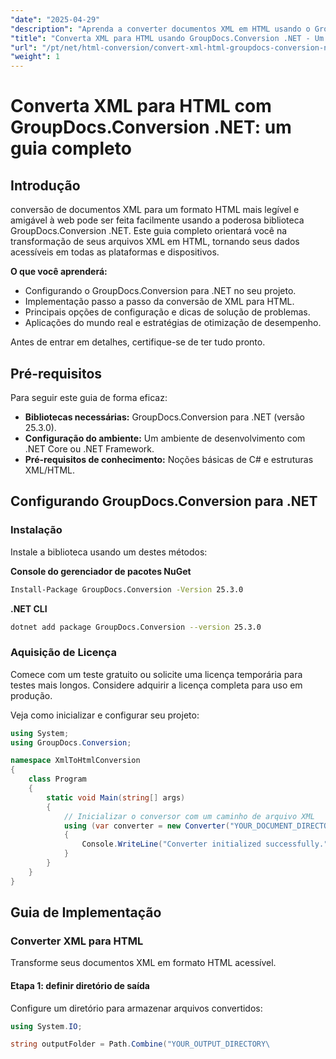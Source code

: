 ```yaml
---
"date": "2025-04-29"
"description": "Aprenda a converter documentos XML em HTML usando o GroupDocs.Conversion para .NET. Este tutorial aborda a configuração, as etapas de conversão e as estratégias de otimização."
"title": "Converta XML para HTML usando GroupDocs.Conversion .NET - Um guia completo"
"url": "/pt/net/html-conversion/convert-xml-html-groupdocs-conversion-net-tutorial/"
"weight": 1
---
```


# Converta XML para HTML com GroupDocs.Conversion .NET: um guia completo

## Introdução

conversão de documentos XML para um formato HTML mais legível e amigável à web pode ser feita facilmente usando a poderosa biblioteca GroupDocs.Conversion .NET. Este guia completo orientará você na transformação de seus arquivos XML em HTML, tornando seus dados acessíveis em todas as plataformas e dispositivos.

**O que você aprenderá:**
- Configurando o GroupDocs.Conversion para .NET no seu projeto.
- Implementação passo a passo da conversão de XML para HTML.
- Principais opções de configuração e dicas de solução de problemas.
- Aplicações do mundo real e estratégias de otimização de desempenho.

Antes de entrar em detalhes, certifique-se de ter tudo pronto.

## Pré-requisitos

Para seguir este guia de forma eficaz:

- **Bibliotecas necessárias:** GroupDocs.Conversion para .NET (versão 25.3.0).
- **Configuração do ambiente:** Um ambiente de desenvolvimento com .NET Core ou .NET Framework.
- **Pré-requisitos de conhecimento:** Noções básicas de C# e estruturas XML/HTML.

## Configurando GroupDocs.Conversion para .NET

### Instalação

Instale a biblioteca usando um destes métodos:

**Console do gerenciador de pacotes NuGet**

```bash
Install-Package GroupDocs.Conversion -Version 25.3.0
```

**\.NET CLI**

```bash
dotnet add package GroupDocs.Conversion --version 25.3.0
```

### Aquisição de Licença

Comece com um teste gratuito ou solicite uma licença temporária para testes mais longos. Considere adquirir a licença completa para uso em produção.

Veja como inicializar e configurar seu projeto:

```csharp
using System;
using GroupDocs.Conversion;

namespace XmlToHtmlConversion
{
    class Program
    {
        static void Main(string[] args)
        {
            // Inicializar o conversor com um caminho de arquivo XML
            using (var converter = new Converter("YOUR_DOCUMENT_DIRECTORY/sample.xml"))
            {
                Console.WriteLine("Converter initialized successfully.");
            }
        }
    }
}
```

## Guia de Implementação

### Converter XML para HTML

Transforme seus documentos XML em formato HTML acessível.

#### Etapa 1: definir diretório de saída

Configure um diretório para armazenar arquivos convertidos:

```csharp
using System.IO;

string outputFolder = Path.Combine("YOUR_OUTPUT_DIRECTORY\